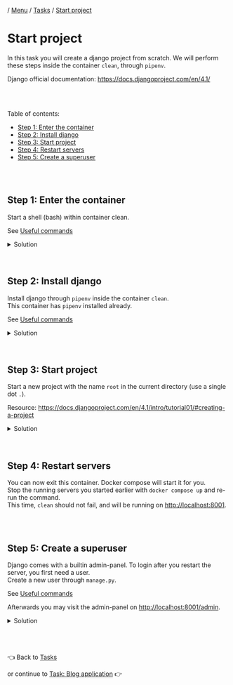 / [Menu](/documentation/README.md) / [Tasks](/documentation/tasks/README.md) / [Start project](startproject.md)

# Start project

In this task you will create a django project from scratch.
We will perform these steps inside the container `clean`, through `pipenv`.

Django official documentation:
https://docs.djangoproject.com/en/4.1/

<br>
<br>

Table of contents:

- [Step 1: Enter the container](#step-1-enter-the-container)
- [Step 2: Install django](#step-2-install-django)
- [Step 3: Start project](#step-3-start-project)
- [Step 4: Restart servers](#step-4-restart-servers)
- [Step 5: Create a superuser](#step-5-create-a-superuser)

<br>
<br>

## Step 1: Enter the container

Start a shell (bash) within container clean.

See [Useful commands](../useful-commands.md)

<details>
<summary>Solution</summary>

To enter container (from root of project on host machine):

```
docker compose run clean bash
```

</details>

<br>
<br>

## Step 2: Install django

Install django through `pipenv` inside the container `clean`.  
This container has `pipenv` installed already.

See [Useful commands](../useful-commands.md)

<details>
<summary>Solution</summary>

```
pipenv install django
```

</details>

<br>
<br>

## Step 3: Start project

Start a new project with the name `root` in the current directory (use a single dot `.`).

Resource: https://docs.djangoproject.com/en/4.1/intro/tutorial01/#creating-a-project

<details>
<summary>Solution</summary>

```
pipenv run django-admin startproject root .
```

> `django-admin` is only needed before starting a project.  
> It created a file named `manage.py` which we will use from now on.

</details>

<br>
<br>

## Step 4: Restart servers

You can now exit this container. Docker compose will start it for you.  
Stop the running servers you started earlier with `docker compose up` and re-run the command.  
This time, `clean` should not fail, and will be running on [http://localhost:8001](http://localhost:8001).

<br>
<br>

## Step 5: Create a superuser

Django comes with a builtin admin-panel. To login after you restart the server, you first need a user.  
Create a new user through `manage.py`.

See [Useful commands](../useful-commands.md)

Afterwards you may visit the admin-panel on [http://localhost:8001/admin](http://localhost:8001/admin).

<details>
<summary>Solution</summary>

From root of project on host machine:  
Run and follow the instructions.

```
docker compose exec clean pipenv run python manage.py createsuperuser
```

</details>

<br>
<br>

<br>

👈 Back to [Tasks](/documentation/tasks/README.md)

or continue to [Task: Blog application](blog.md) 👉
